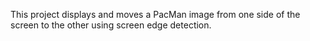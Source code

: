 This project displays and moves a PacMan image from one side of the screen to the other using screen edge detection.
